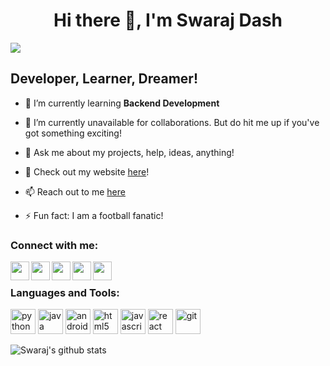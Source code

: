<h1 align="center">Hi there 👋, I'm Swaraj Dash</h1>

![](https://komarev.com/ghpvc/?username=iamspd2&color=brightgreen)

## Developer, Learner, Dreamer!
<!-- - 🔭 I’m currently working on **JARVIS - a Windows assistant** -->
- 🌱 I’m currently learning **Backend Development** 

- 👯 I’m currently unavailable for collaborations. But do hit me up if you've got something exciting!

- 💬 Ask me about my projects, help, ideas, anything!

- 📌 Check out my website <a href = "https://swarajdash.com/">here</a>!

- 📫 Reach out to me <a href="mailto: swarajdash40@gmail.com">here</a>

- ⚡ Fun fact: I am a football fanatic!

### Connect with me:

[<img align="left" width="30px" src="https://image.flaticon.com/icons/png/512/975/975645.png" />][website]
[<img align="left" width="30px" src="https://image.flaticon.com/icons/png/512/174/174857.png" />][linkedin]
[<img align="left" width="30px" src="https://image.flaticon.com/icons/png/512/733/733579.png" />][twitter]
[<img align="left" width="30px" src="https://image.flaticon.com/icons/png/512/1384/1384063.png" />][instagram]
[<img align="left" width="30px" src="https://image.flaticon.com/icons/png/512/3617/3617143.png" />][mail]


<br />

### Languages and Tools:

<p align="left">
  <img src="https://image.flaticon.com/icons/png/512/180/180867.png" alt="python" width="40" height="40"/>
  <img src="https://image.flaticon.com/icons/png/512/226/226777.png" alt="java" width="40" height="40"/>
  <img src="https://image.flaticon.com/icons/png/512/882/882710.png" alt="android" width="40" height="40"/>
  <img src="https://image.flaticon.com/icons/png/512/888/888859.png" alt="html5" width="40" height="40"/>
  <img src="https://image.flaticon.com/icons/png/512/136/136530.png" alt="javascript" width="40" height="40"/>
  <img src="https://image.flaticon.com/icons/png/512/1183/1183621.png" alt="react" width="40" height="40"/>
  <img src="https://image.flaticon.com/icons/png/512/2111/2111288.png" alt="git" width="40" height="40"/>
</p> 

![Swaraj's github stats](https://github-readme-stats.vercel.app/api?username=iamspd2&show_icons=true&theme=yeblu)

[website]: https://swarajdash.com
[twitter]: https://twitter.com/swalaxh
[instagram]: https://instagram.com/swaraj2
[linkedin]: https://www.linkedin.com/in/theswaraj
[mail]: mailto:swarajdash40@gmail.com
